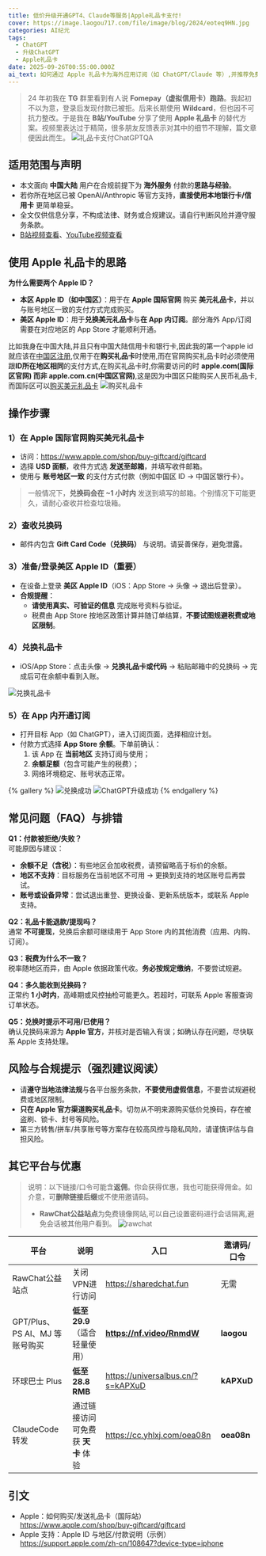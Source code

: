 ```yaml
---
title: 低价升级开通GPT4、Claude等服务|Apple礼品卡支付!
cover: https://image.laogou717.com/file/image/blog/2024/eoteq9HN.jpg
categories: AI纪元
tags:
  - ChatGPT
  - 升级ChatGPT
  - Apple礼品卡
date: 2025-09-26T00:55:00.000Z
ai_text: 如何通过 Apple 礼品卡为海外应用订阅（如 ChatGPT/Claude 等）,并推荐免费、低价渠道。
---
```


> 24 年初我在 **TG** 群里看到有人说 **Fomepay（虚拟信用卡）跑路**。我起初不以为意，登录后发现付款已被拒。后来长期使用 **Wildcard**，但也因不可抗力整改。于是我在 **B站/YouTube** 分享了使用 **Apple 礼品卡** 的替代方案。视频里表达过于精简，很多朋友反馈表示对其中的细节不理解，篇文章便因此而生。
![礼品卡支付ChatGPTQA](https://image.laogou717.com/file/aTD0vJjF.png)

## 适用范围与声明
- 本文面向 **中国大陆** 用户在合规前提下为 **海外服务** 付款的**思路与经验**。
- 若你所在地区已被 OpenAI/Anthropic 等官方支持，**直接使用本地银行卡/信用卡** 更简单稳妥。
- 全文仅供信息分享，不构成法律、财务或合规建议。请自行判断风险并遵守服务条款。
- [B站视频查看](https://www.bilibili.com/video/BV1QQ8wznEsW/)、[YouTube视频查看](https://www.youtube.com/watch?v=vrkFUSMZZ2U)

## 使用 Apple 礼品卡的思路
**为什么需要两个 Apple ID？**
- **本区 Apple ID（如中国区）**：用于在 **Apple 国际官网** 购买 **美元礼品卡**，并以与账号地区一致的支付方式完成购买。
- **美区 Apple ID**：用于**兑换美元礼品卡**与**在 App 内订阅**。部分海外 App/订阅需要在对应地区的 App Store 才能顺利开通。

比如我身在中国大陆,并且只有中国大陆信用卡和银行卡,因此我的第一个apple id就应该在[中国区注册](https://support.apple.com/zh-cn/108647?device-type=iphone),仅用于在**购买礼品卡**时使用,而在官网购买礼品卡时必须使用跟**ID所在地区相同**的支付方式,在购买礼品卡时,你需要访问的时 **apple.com(国际区官网) 而非 apple.com.cn(中国区官网)**,这是因为中国区只能购买人民币礼品卡,而国际区可以[购买美元礼品卡](https://www.apple.com/shop/buy-giftcard/giftcard)
  ![购买礼品卡](https://image.laogou717.com/file/Cq7L6FIV.png)

## 操作步骤
### 1）在 Apple 国际官网购买美元礼品卡
- 访问：<https://www.apple.com/shop/buy-giftcard/giftcard>  
- 选择 **USD 面额**，收件方式选 **发送至邮箱**，并填写收件邮箱。
- 使用与 **账号地区一致** 的支付方式付款（例如中国区 ID → 中国区银行卡）。

> 一般情况下，**兑换码会在 ~1 小时内** 发送到填写的邮箱。个别情况下可能更久，请耐心查收并检查垃圾箱。

### 2）查收兑换码
- 邮件内包含 **Gift Card Code（兑换码）** 与说明。请妥善保存，避免泄露。

### 3）准备/登录美区 Apple ID（重要）
- 在设备上登录 **美区 Apple ID**（iOS：App Store → 头像 → 退出后登录）。
- **合规提醒**：
  - **请使用真实、可验证的信息** 完成账号资料与验证。
  - 税费由 App Store 按地区政策计算并随订单结算，**不要试图规避税费或地区限制**。

### 4）兑换礼品卡
- iOS/App Store：点击头像 → **兑换礼品卡或代码** → 粘贴邮箱中的兑换码 → 完成后可在余额中看到入账。

![兑换礼品卡](https://image.laogou717.com/file/FsCZUcPQ.png)

### 5）在 App 内开通订阅
- 打开目标 App（如 ChatGPT），进入订阅页面，选择相应计划。
- 付款方式选择 **App Store 余额**。下单前确认：
  1. 该 App 在 **当前地区** 支持订阅与使用；
  2. **余额足额**（包含可能产生的税费）；
  3. 网络环境稳定、账号状态正常。

{% gallery %}
![兑换成功](https://image.laogou717.com/file/QpT3LURp.png)
![ChatGPT升级成功](https://image.laogou717.com/file/7tQapsKs.png)
{% endgallery %}

## 常见问题（FAQ）与排错
**Q1：付款被拒绝/失败？**  
可能原因与建议：
- **余额不足（含税）**：有些地区会加收税费，请预留略高于标价的余额。
- **地区不支持**：目标服务在当前地区不可用 → 更换到支持的地区账号后再尝试。
- **账号或设备异常**：尝试退出重登、更换设备、更新系统版本，或联系 Apple 支持。

**Q2：礼品卡能退款/提现吗？**  
通常 **不可提现**，兑换后余额可继续用于 App Store 内的其他消费（应用、内购、订阅）。

**Q3：税费为什么不一致？**  
税率随地区而异，由 Apple 依据政策代收。**务必按规定缴纳**，不要尝试规避。

**Q4：多久能收到兑换码？**  
正常约 **1 小时内**，高峰期或风控抽检可能更久。若超时，可联系 Apple 客服查询订单状态。

**Q5：兑换时提示不可用/已使用？**  
确认兑换码来源为 **Apple 官方**，并核对是否输入有误；如确认存在问题，尽快联系 Apple 支持处理。

## 风险与合规提示（强烈建议阅读）
- 请**遵守当地法律法规**与各平台服务条款，**不要使用虚假信息**，不要尝试规避税费或地区限制。
- **只在 Apple 官方渠道购买礼品卡**。切勿从不明来源购买低价兑换码，存在被盗刷、锁卡、封号等风险。
- 第三方转售/拼车/共享账号等方案存在较高风控与隐私风险，请谨慎评估与自担风险。

## 其它平台与优惠
> 说明：以下链接/口令可能含**返佣**。你会获得优惠，我也可能获得佣金。如介意，可**删除链接后缀**或不使用邀请码。
> - **RawChat公益站点**为免费镜像网站,可以自己设置密码进行会话隔离,避免会话被其他用户看到。
![rawchat](https://image.laogou717.com/file/XdsIfwYt.png)

| 平台                           | 说明                               | 入口                              | 邀请码/口令 |
| ------------------------------ | ---------------------------------- | --------------------------------- | ----------- |
| RawChat公益站点                | 关闭VPN进行访问                    | https://sharedchat.fun            | 无需        |
| GPT/Plus、PS AI、MJ 等账号购买 | **低至 29.9**（适合轻量使用）      | **https://nf.video/RnmdW**        | **laogou**  |
| 环球巴士 Plus                  | **低至 28.8 RMB**                  | https://universalbus.cn/?s=kAPXuD | **kAPXuD**  |
| ClaudeCode 转发                | 通过链接访问可免费获 **天卡** 体验 | https://cc.yhlxj.com/oea08n       | **oea08n**  |

## 引文
- Apple：如何购买/发送礼品卡（国际站）  
  <https://www.apple.com/shop/buy-giftcard/giftcard>
- Apple 支持：Apple ID 与地区/付款说明（示例）  
  <https://support.apple.com/zh-cn/108647?device-type=iphone>
